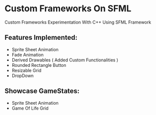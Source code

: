# Custom Frameworks On SFML
Custom Frameworks Experimentation With C++ Using SFML Framework

## Features Implemented:
- Sprite Sheet Animation
- Fade Animation
- Derived Drawables ( Added Custom Functionalities )
- Rounded Rectangle Button
- Resizable Grid
- DropDown

## Showcase GameStates:
- Sprite Sheet Animation
- Game Of Life Grid
